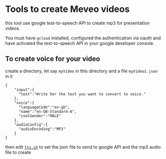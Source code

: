 # Tools to create Meveo videos

this tool use google test-to-speech API to create mp3 for presentation videos.

You must have `gcloud` installed, configured the authentication via oauth and have activated the test-to-speech API in your google developer console.

## To create voice for your video

create a directory, let say `myVideo` in this directory and a file `myVideo1.json` in it
```
{
    "input":{
      "text":"Write her the text you want to convert to voice."
    },
    "voice":{
      "languageCode":"en-gb",
      "name":"en-GB-Standard-A",
      "ssmlGender":"MALE"
    },
    "audioConfig":{
      "audioEncoding":"MP3"
    }
}
```

then edit [`tts.sh`](./tts.sh) to set the json file to send to google API and the mp3 audio file to create

